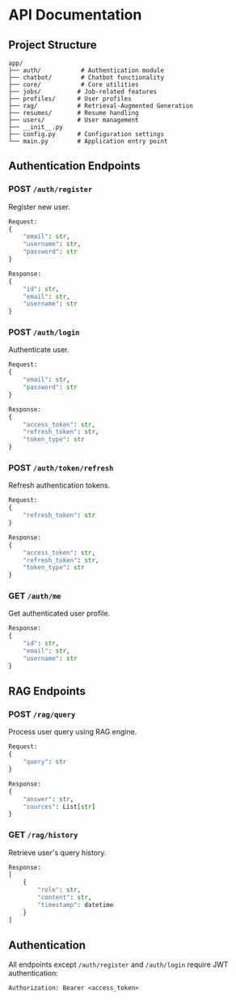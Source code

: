 # API Documentation

## Project Structure
```
app/
├── auth/           # Authentication module
├── chatbot/        # Chatbot functionality
├── core/           # Core utilities
├── jobs/          # Job-related features
├── profiles/      # User profiles
├── rag/           # Retrieval-Augmented Generation
├── resumes/       # Resume handling
├── users/         # User management
├── __init__.py
├── config.py      # Configuration settings
└── main.py        # Application entry point
```

## Authentication Endpoints

### POST `/auth/register`
Register new user.
```python
Request:
{
    "email": str,
    "username": str,
    "password": str
}

Response:
{
    "id": str,
    "email": str,
    "username": str
}
```

### POST `/auth/login`
Authenticate user.
```python
Request:
{
    "email": str,
    "password": str
}

Response:
{
    "access_token": str,
    "refresh_token": str,
    "token_type": str
}
```

### POST `/auth/token/refresh`
Refresh authentication tokens.
```python
Request:
{
    "refresh_token": str
}

Response:
{
    "access_token": str,
    "refresh_token": str,
    "token_type": str
}
```

### GET `/auth/me`
Get authenticated user profile.
```python
Response:
{
    "id": str,
    "email": str,
    "username": str
}
```

## RAG Endpoints

### POST `/rag/query`
Process user query using RAG engine.
```python
Request:
{
    "query": str
}

Response:
{
    "answer": str,
    "sources": List[str]
}
```

### GET `/rag/history`
Retrieve user's query history.
```python
Response:
[
    {
        "role": str,
        "content": str,
        "timestamp": datetime
    }
]
```

## Authentication
All endpoints except `/auth/register` and `/auth/login` require JWT authentication:
```
Authorization: Bearer <access_token>
```